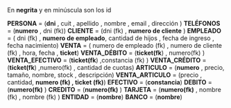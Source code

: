 En **negrita** y en minúscula son los id

**PERSONA** = (**dni** , cuit , apellido , nombre , email , dirección )
**TELÉFONOS** = (**numero** , dni (fk))
**CLIENTE** = (dni (fk) , **numero de cliente** )
**EMPLEADO** = ( dni (fk) , **numero de empleado**, cantidad de hijos , fecha de ingreso , fecha nacimiento)
**VENTA** =  ( numero de empleado (fk) , numero de cliente (fk) , hora, fecha , **ticket**)
**VENTA_DÉBITO** = (**ticket(fk**) , numero(fk) )
**VENTA_EFECTIVO** = (**ticket(fk**) ,constancia (fk) )
**VENTA_CRÉDITO** = (**ticket(fk**) ,numero(fk) , cantidad de cuotas)
**ARTICULO** = (**numero** , precio, tamaño, nombre, stock , descripción)
**VENTA_ARTICULO** =  (precio , cantidad, **numero (fk) , ticket (fk)**)
**EFECTIVO** = (**constancia**)
**DEBITO** =  (**numero(fk)**  )
**CREDITO** =  (**numero(fk)**  )
**TARJETA** = (**numero(fk)**  , nombre (fk) , nombre (fk) )
**ENTIDAD** = (**nombre**)
**BANCO** =  (**nombre**)